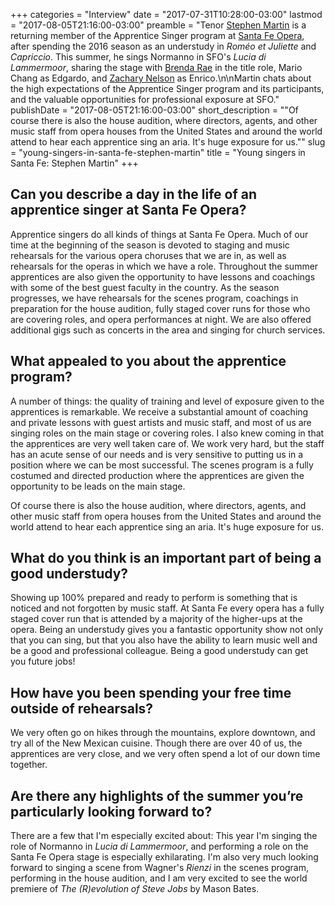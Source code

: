 +++
categories = "Interview"
date = "2017-07-31T10:28:00-03:00"
lastmod = "2017-08-05T21:16:00-03:00"
preamble = "Tenor [Stephen Martin](/scene/people/stephen-martin/) is a returning member of the Apprentice Singer program at [Santa Fe Opera](/scene/companies/the-santa-fe-opera/), after spending the 2016 season as an understudy in *Roméo et Juliette* and *Capriccio*. This summer, he sings Normanno in SFO's *Lucia di Lammermoor*, sharing the stage with [Brenda Rae](/talking-with-singers-brenda-rae/) in the title role, Mario Chang as Edgardo, and [Zachary Nelson](/talking-with-singers-zachary-nelson/) as Enrico.\n\nMartin chats about the high expectations of the Apprentice Singer program and its participants, and the valuable opportunities for professional exposure at SFO."
publishDate = "2017-08-05T21:16:00-03:00"
short_description = "&quot;Of course there is also the house audition, where directors, agents, and other music staff from opera houses from the United States and around the world attend to hear each apprentice sing an aria. It&#039;s huge exposure for us.&quot;"
slug = "young-singers-in-santa-fe-stephen-martin"
title = "Young singers in Santa Fe: Stephen Martin"
+++

## Can you describe a day in the life of an apprentice singer at Santa Fe Opera?

Apprentice singers do all kinds of things at Santa Fe Opera. Much of our time at the beginning of the season is devoted to staging and music rehearsals for the various opera choruses that we are in, as well as rehearsals for the operas in which we have a role. Throughout the summer apprentices are also given the opportunity to have lessons and coachings with some of the best guest faculty in the country. As the season progresses, we have rehearsals for the scenes program, coachings in preparation for the house audition, fully staged cover runs for those who are covering roles, and opera performances at night. We are also offered additional gigs such as concerts in the area and singing for church services.
 
## What appealed to you about the apprentice program?
 
A number of things: the quality of training and level of exposure given to the apprentices is remarkable. We receive a substantial amount of coaching and private lessons with guest artists and music staff, and most of us are singing roles on the main stage or covering roles. I also knew coming in that the apprentices are very well taken care of. We work very hard, but the staff has an acute sense of our needs and is very sensitive to putting us in a position where we can be most successful. The scenes program is a fully costumed and directed production where the apprentices are given the opportunity to be leads on the main stage. 

Of course there is also the house audition, where directors, agents, and other music staff from opera houses from the United States and around the world attend to hear each apprentice sing an aria. It's huge exposure for us. 
 
## What do you think is an important part of being a good understudy?
 
Showing up 100% prepared and ready to perform is something that is noticed and not forgotten by music staff. At Santa Fe every opera has a fully staged cover run that is attended by a majority of the higher-ups at the opera. Being an understudy gives you a fantastic opportunity show not only that you can sing, but that you also have the ability to learn music well and be a good and professional colleague. Being a good understudy can get you future jobs! 
 
## How have you been spending your free time outside of rehearsals?
 
We very often go on hikes through the mountains, explore downtown, and try all of the New Mexican cuisine. Though there are over 40 of us, the apprentices are very close, and we very often spend a lot of our down time together.
 
## Are there any highlights of the summer you’re particularly looking forward to?
 
There are a few that I'm especially excited about: This year I'm singing the role of Normanno in *Lucia di Lammermoor*, and performing a role on the Santa Fe Opera stage is especially exhilarating. I'm also very much looking forward to singing a scene from Wagner's *Rienzi* in the scenes program, performing in the house audition, and I am very excited to see the world premiere of *The (R)evolution of Steve Jobs* by Mason Bates. 
